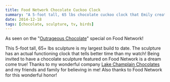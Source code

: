 ```yaml
---
title: Food Network Chocolate Cuckoo Clock
summary: "A 5-foot tall, 65 lbs chocolate cuckoo clock that Emily created for the Food Network special 'Outrageous Chocolate.'"
date: 2014-12-18
tags: [chocolate, sculpture, tv, birds]
---
```


As seen on the "[Outrageous Chocolate](https://www.foodnetwork.com/shows/outrageous/episodes/chocolate)" special on Food Network! 

This 5-foot tall, 65+ lbs sculpture is my largest build to date. The sculpture has an actual functioning clock that tells better time than my watch! Being invited to have a chocolate sculpture featured on Food Network is a dream come true! Thanks to my wonderful company [Lake Champlain Chocolates](http://www.lakechamplainchocolates.com/) and my friends and family for believing in me! Also thanks to Food Network for this wonderful honor!
